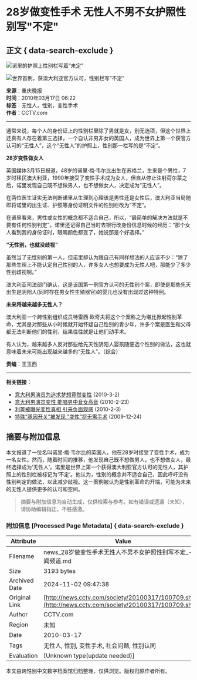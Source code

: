 # 28岁做变性手术 无性人不男不女护照性别写"不定"

## 正文 { data-search-exclude }


![诺里的护照上性别栏写着“未定”](http://news.cctv.com/20100317/images/1268778174104_U48P4T8D2173275F107DT20100317054218.jpg)

![世界首例，获澳大利亚官方认可，性别栏写“不定”](http://news.cctv.com/20100317/images/1268778174112_U48P4T8D2173275F116DT20100317054218.jpg)

**来源**：重庆晚报  
**时间**：2010年03月17日 06:22  
**标签**：无性人，性别，变性手术  
**作者**：CCTV.com  

---

通常来说，每个人的身份证上的性别栏里除了男就是女，别无选项，但这个世界上还真有人存在着第三选择，一个自认非男非女的英国人，成为世界上第一个获官方认可的“无性人”，这个“无性人”的护照上，性别那一栏写的是“不定”。

**28岁变性做女人**

英国媒体3月15日报道，48岁的诺里·梅·韦尔比出生在苏格兰，生来是个男性，7岁时移民澳大利亚，1990年接受了变性手术成为女人，但自从停止注射荷尔蒙之后，诺里发现自己既不想做男人，也不想做女人，决定成为“无性人”。

在两位医生证实无法判断诺里从生理到心理该是男性还是女性后，澳大利亚当局随即将诺里的出生证、护照等身份证明文件的性别栏改为“不定”。

在诺里看来，男性或女性的概念都不适合自己，所以，“最简单的解决方法就是不要有任何性别判定”。诺里还记得自己当时去银行改身份信息时候的经历：“那个女人看到我的身份证时，眼睛颜色都变了，她说那是个好选择。”

**“无性别，也就没歧视”**

虽然当了无性别的第一人，但诺里却认为跟自己有同样想法的人应该不少：“除了那些生理上不能认定自己性别的人，许多女人也想要成为无性人吧，那能少了多少性别歧视啊。”

澳大利亚司法部门确认，这是该国第一例官方认可的无性别个案，即使是那些先天出生是阴阳人(同时存在男女性生殖器官)的婴儿也没有出现过这种特例。

**未来将越来越多无性人？**

澳大利亚一个跨性别组织成员特雷西·欧奇夫将这个个案称之为堪比掀起性别革命，尤其是对那些从小时候就开始怀疑自己性别的青少年，许多个案是医生和父母都无法判断他们的性别，结果往往就是让他们动手术。

有人认为，越来越多人反对那些给先天性阴阳人婴孩随便选个性别的做法，这也就意味着未来可能出现越来越多的“无性人”。（综合）

**责编**：王玉西

---

**相关链接**：

- [意大利男演员为追求梦想竟然变性](http://space.tv.cctv.com/video/VIDE1267527410165512) (2010-3-2)
- [意大利男演员变性 能唱男中音女高音](http://space.tv.cctv.com/video/VIDE1266884004166883) (2010-2-23)
- [利菁被曝光变性真相 引来负面观感](http://space.tv.cctv.com/video/VIDE1265195577978164) (2010-2-3)
- [特殊“基因开关”被发现 “变性”将无需手术](http://news.cctv.com/society/20091224/103083.shtml) (2009-12-24)
<!-- tcd_original_link http://news.cctv.com/society/20100317/100709.shtml -->
## 摘要与附加信息

<!-- tcd_abstract -->
本文报道了一位名叫诺里·梅·韦尔比的英国人，他在28岁时接受了变性手术，成为一名女性。然而，随着时间的推移，他发现自己既不想做男人，也不想做女人，最终选择成为‘无性人’。诺里是世界上第一个获得澳大利亚官方认可的无性人，其护照上的性别栏被标记为‘不定’。他认为，性别的概念并不适合自己，因此呼吁没有性别判定的做法，以此减少歧视。这一案例被认为是性别革命的开端，可能为未来的无性人提供更多的认可和空间。
<!-- tcd_abstract_end -->

> 摘要与附加信息为自动生成，仅供检索与参考。如有错误或遗漏（未知），请协助编辑指正，不胜感激。

### 附加信息 [Processed Page Metadata] { data-search-exclude }

| Attribute       | Value                                  |
|-----------------|----------------------------------------|
| Filename        | news_28岁做变性手术无性人不男不女护照性别写不定_-_新闻频道.md                             |
| Size            | 3193 bytes                           |
| Archived Date   | 2024-11-02 09:47:38                             |
| Original Link   | [http://news.cctv.com/society/20100317/100709.shtml](http://news.cctv.com/society/20100317/100709.shtml)                       |
| Author          | CCTV.com                               |
| Region          | 未知                               |
| Date            | 2010-03-17                                 |
| Tags            | 无性人, 性别, 变性手术, 社会问题, 性别认同                                 |
| Evaluation            | [Unknown type(update needed)]                                 |
<!-- tcd_table_end -->

本文由跨性别中文数字档案馆归档整理，仅供浏览。版权归原作者所有。
